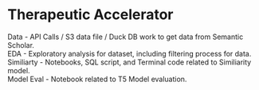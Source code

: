 # Therapeutic Accelerator

Data - API Calls / S3 data file / Duck DB work to get data from Semantic Scholar.  <br />
EDA - Exploratory analysis for dataset, including filtering process for data.  <br />
Similiarty - Notebooks, SQL script, and Terminal code related to Similiarity model.  <br />
Model Eval - Notebook related to T5 Model evaluation.  <br />
